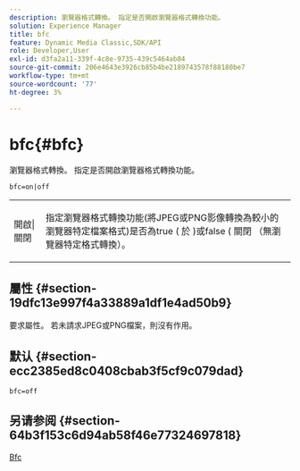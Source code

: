 ```yaml
---
description: 瀏覽器格式轉換。 指定是否開啟瀏覽器格式轉換功能。
solution: Experience Manager
title: bfc
feature: Dynamic Media Classic,SDK/API
role: Developer,User
exl-id: d3fa2a11-339f-4c8e-9735-439c5464ab84
source-git-commit: 206e4643e3926cb85b4be2189743578f88180be7
workflow-type: tm+mt
source-wordcount: '77'
ht-degree: 3%

---
```


# bfc{#bfc}

瀏覽器格式轉換。 指定是否開啟瀏覽器格式轉換功能。

`bfc=on|off`

<table id="simpletable_2D23B1B282CD4216AB5BE7E7430D1B3F"> 
 <tr class="strow"> 
  <td class="stentry"> <p> <span class="codeph"> 開啟|關閉 </span> </p> </td> 
  <td class="stentry"> <p>指定瀏覽器格式轉換功能(將JPEG或PNG影像轉換為較小的瀏覽器特定檔案格式)是否為true ( <span class="codeph"> 於 </span>)或false ( <span class="codeph"> 關閉 </span> （無瀏覽器特定格式轉換）。 </p> </td> 
 </tr> 
</table>

## 屬性 {#section-19dfc13e997f4a33889a1df1e4ad50b9}

要求屬性。 若未請求JPEG或PNG檔案，則沒有作用。

## 默认 {#section-ecc2385ed8c0408cbab3f5cf9c079dad}

`bfc=off`

## 另请参阅 {#section-64b3f153c6d94ab58f46e77324697818}

[Bfc](../../../../../is-api/image-catalog/image-serving-api-ref/c-image-catalog-reference/c-attributes-reference/r-bfc.md#reference-5217a41d9d7447d6b0624077eb38d3de)
